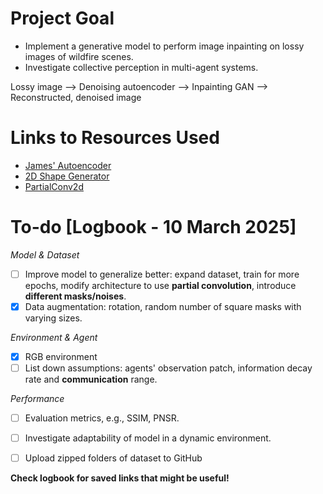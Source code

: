 # Project Goal
- Implement a generative model to perform image inpainting on lossy images of wildfire scenes.
- Investigate collective perception in multi-agent systems.

Lossy image --> Denoising autoencoder --> Inpainting GAN --> Reconstructed, denoised image

# Links to Resources Used
- [James' Autoencoder](https://github.com/JamesHarcourt7/autoencoder-perception)
- [2D Shape Generator](https://github.com/TimoFlesch/2D-Shape-Generator)
- [PartialConv2d](https://github.com/NVIDIA/partialconv)

# To-do [Logbook - 10 March 2025]
*Model & Dataset*
- [ ] Improve model to generalize better: expand dataset, train for more epochs, modify architecture to use **partial convolution**, introduce **different masks/noises**.
- [X] Data augmentation: rotation, random number of square masks with varying sizes.

*Environment & Agent*
- [X] RGB environment
- [ ] List down assumptions: agents' observation patch, information decay rate and **communication** range.

*Performance*
- [ ] Evaluation metrics, e.g., SSIM, PNSR.
- [ ] Investigate adaptability of model in a dynamic environment.

- [ ] Upload zipped folders of dataset to GitHub

**Check logbook for saved links that might be useful!**
